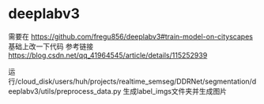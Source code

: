 # deeplabv3


需要在
https://github.com/fregu856/deeplabv3#train-model-on-cityscapes
基础上改一下代码
参考链接 https://blog.csdn.net/qq_41964545/article/details/115252939

运行/cloud_disk/users/huh/projects/realtime_semseg/DDRNet/segmentation/deeplabv3/utils/preprocess_data.py
生成label_imgs文件夹并生成图片


